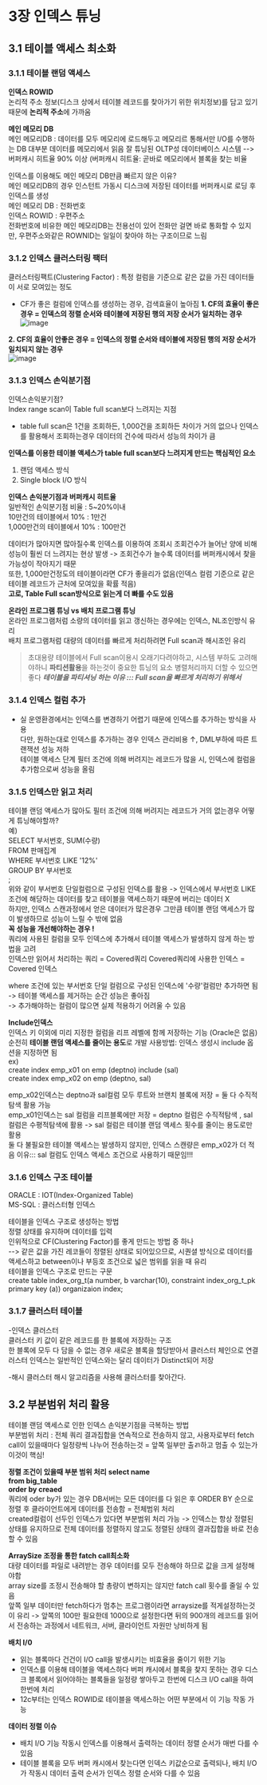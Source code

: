 # 3장 인덱스 튜닝  
## 3.1 테이블 액세스 최소화  
### 3.1.1 테이블 랜덤 액세스  
**인덱스 ROWID**  
논리적 주소 정보(디스크 상에서 테이블 레코드를 찾아가기 위한 위치정보)를 담고 있기 때문에 **논리적 주소**에 가까움  

**메인 메모리 DB**  
메인 메모리DB : 데이터를 모두 메모리에 로드해두고 메모리르 통해서만 I/O를 수행하는 DB
대부분 데이터를 메모리에서 읽음
잘 튜닝된 OLTP성 데이터베이스 시스템 --> 버퍼캐시 히트율 90% 이상 (버퍼캐시 히트율:  곧바로 메모리에서 블록을 찾는 비율 

인덱스를 이용해도 메인 메모리 DB만큼 빠르지 않은 이유?  
메인 메모리DB의 경우 인스턴트 가동시 디스크에 저장된 데이터를 버퍼캐시로 로딩 후 인덱스를 생성  
메인 메모리 DB : 전화번호  
인덱스 ROWID : 우편주소  
전화번호에 비유한 메인 메모리DB는 전용선이 있어 전화만 걸면 바로 통화할 수 있지만, 우편주소와같은 ROWNID는 일일이 찾아야 하는 구조이므로 느림  

### 3.1.2 인덱스 클러스터링 팩터
클러스터링팩트(Clustering Factor) : 특정 컬럼을 기준으로 같은 값을 가진 데이터들이 서로 모여있는 정도  
-  CF가 좋은 컬럼에 인덱스를 생성하는 경우, 검색효율이 높아짐
**1.  CF의 효율이 좋은 경우  = 인덱스의 정렬 순서와 테이블에 저장된 행의 저장 순서가 일치하는 경우** 
![image](https://github.com/luvchaeb/chinjeolhan-SQL-Tuning/assets/49854801/8c188d2d-3bb3-4204-9b7a-5252125d6b98)

**2. CF의 효율이 안좋은 경우  =  인덱스의 정렬 순서와 테이블에 저장된 행의 저장 순서가 일치되지 않는 경우**    
![image](https://github.com/luvchaeb/chinjeolhan-SQL-Tuning/assets/49854801/73863b1d-2563-4f9e-8a60-f2e6dcaef9a3)


### 3.1.3 인덱스 손익분기점  
인덱스손익분기점?  
Index range scan이 Table full scan보다 느려지는 지점  
- table full scan은 1건을 조회하든, 1,000건을 조회하든 차이가 거의 없으나 인덱스를 활용해서 조회하는경우 데이터의 건수에 따라서 성능의 차이가 큼

**인덱스를 이용한 테이블 액세스가 table full scan보다 느려지게 만드는 핵심적인 요소**  
1. 랜덤 액세스 방식
2. Single block I/O 방식

**인덱스 손익분기점과 버퍼캐시 히트율**  
일반적인 손익분기점 비율 : 5~20%이내  
10만건의 테이블에서 10% : 1만건  
1,000만건의 테이블에서 10% : 100만건  

데이터가 많아지면 많아질수록 인덱스를 이용하여 조회시 조회건수가 늘어난 양에 비해 성능이 훨씬 더 느려지는 현상 발생  -> 조회건수가 늘수록 데이터를 버퍼캐시에서 찾을 가능성이 작아지기 때문  
또한, 1,000만건정도의 테이블이라면 CF가 좋을리가 없음(인덱스 컬럼 기준으로 같은 테이블 레코드가 근처에 모여있을 확률 적음)  
**고로, Table Full scan방식으로 읽는게 더 빠를 수도 있음**  

**온라인 프로그램 튜닝 vs 배치 프로그램 튜닝**  
온라인 프로그램처럼 소량의 데이터를 읽고 갱신하는 경우에는 인덱스, NL조인방식 유리  
배치 프로그램처럼 대량의 데이터를 빠르게 처리하려면 Full scan과 해시조인 유리  
> 초대용량 테이블에서 Full scan이용시 오래기다려야하고, 시스템 부하도 고려해야하니 **파티션활용**을 하는것이 중요한 튜닝의 요소
> 병렬처리까지 더할 수 있으면 좋다
***테이블을 파티셔닝 하는 이유 ::: Full scan을 빠르게 처리하기 위해서***

### 3.1.4 인덱스 컬럼 추가  
- 실 운영환경에서는 인덱스를 변경하기 어렵기 때문에 인덱스를 추가하는 방식을 사용  
  다만, 원하는대로 인덱스를 추가하는 경우 인덱스 관리비용 ↑, DML부하에 따른 트랜잭션 성능 저하  
  테이블 액세스 단계 필터 조건에 의해 버려지는 레코드가 많을 시, 인덱스에 컬럼을 추가함으로써 성능을 올림
  
### 3.1.5 인덱스만 읽고 처리  
테이블 랜덤 액세스가 많아도 필터 조건에 의해 버려지는 레코드가 거의 없는경우 어떻게 튜닝해야할까?  
예)  
SELECT 부서번호, SUM(수량)  
FROM 판매집계  
WHERE 부서번호 LIKE '12%'  
GROUP BY 부서번호  
;  
위와 같이 부서번호 단일컬럼으로 구성된 인덱스를 활용 -> 인덱스에서 부서번호 LIKE조건에 해당하는 데이터를 찾고 테이블을 액세스하기 때문에 버리는 데이터 X  
하지만, 인덱스 스캔과정에서 얻은 데이터가 많은경우 그만큼 테이블 랜덤 액세스가 많이 발생하므로 성능이 느릴 수 밖에 없음  
**꼭 성능을 개선해야하는 경우 !**  
쿼리에 사용된 컬럼을 모두 인덱스에 추가해서 테이블 액세스가 발생하지 않게 하는 방법을 고려  
인덱스만 읽어서 처리하는 쿼리 = Covered쿼리 
Covered쿼리에 사용한 인덱스 = Covered 인덱스  

where 조건에 있는 부서번호 단일 컬럼으로 구성된 인덱스에 '수량'컬럼만 추가하면 됨  
-> 테이블 액세스를 제거하는 순간 성능은 좋아짐  
-> 추가해야하는 컬럼이 많으면 실제 적용하기 어려울 수 있음  

**Include인덱스**  
인덱스 키 이외에 미리 지정한 컬럼을 리프 레벨에 함께 저장하는 기능 (Oracle은 없음)  
순전히 **테이블 랜덤 액세스를 줄이는 용도**로 개발
사용방법: 인덱스 생성시 include 옵션을 지정하면 됨  
ex)   
create index emp_x01 on emp (deptno) include (sal)  
create index emp_x02 on emp (deptno, sal)  

emp_x02인덱스는 deptno과 sal컬럼 모두 루트와 브랜치 블록에 저장 = 둘 다 수직적 탐색 활용 가능  
emp_x01인덱스는 sal 컬럼을 리프블록에만 저장  = deptno 컬럼은 수직적탐색 , sal 컬럼은 수평적탐색에 활용  -> sal 컬럼은 테이블 랜덤 액세스 횟수를 줄이는 용도로만 활용  
둘 다 불필요한 테이블 액세스는 발생하지 않지만, 인덱스 스캔량은 emp_x02가 더 적음 이유::: sal 컬럼도 인덱스 액세스 조건으로 사용하기 때문임!!!  

### 3.1.6 인덱스 구조 테이블  
ORACLE : IOT(Index-Organized Table)  
MS-SQL : 클러스터형 인덱스  

테이블을 인덱스 구조로 생성하는 방법  
정렬 상태를 유지하며 데이터를 입력  
인위적으로 CF(Clustering Factor)를 좋게 만드는 방법 중 하나  
--> 같은 값을 가진 레코들이 정렬된 상태로 되어있으므로, 시퀀셜 방식으로 데이터를 액세스하고 between이나 부등호 조건으로 넓은 범위를 읽을 때 유리  
테이블을 인덱스 구조로 만드는 구문  
create table index_org_t(a number, b varchar(10), constraint index_org_t_pk primary key (a)) organizaion index;  

### 3.1.7 클러스터 테이블  
-인덱스 클러스터  
 클러스터 키 값이 같은 레코드를 한 블록에 저장하는 구조  
 한 블록에 모두 다 담을 수 없는 경우 새로운 블록을 할당받아서 클러스터 체인으로 연결  
 러스터 인덱스는 일반적인 인덱스와는 달리 데이터가 Distinct되어 저장
 
-해시 클러스터 
해시 알고리즘을 사용해 클러스터를 찾아간다. 

## 3.2 부분범위 처리 활용  
테이블 랜덤 액세스로 인한 인덱스 손익분기점을 극복하는 방법  
부분범위 처리 : 전체 쿼리 결과집합을 연속적으로 전송하지 않고, 사용자로부터 fetch call이 있을때마다 일정량씩 나누어 전송하는것  = 앞쪽 일부만 출ㄺ하고 멈출 수 있는가 이것이 핵심!  

**정렬 조건이 있을때 부분 범위 처리**
**select name**    
**from big_table**    
**order by creaed**    
쿼리에 oder by가 있는 경우 DB서버는 모든 데이터를 다 읽은 후 ORDER BY 순으로 정렬 후 클라이언트에게 데이터를 전송함 = 전체범위 처리  
created컬럼이 선두인 인덱스가 있다면 부분범위 처리 가능 -> 인덱스는 항상 정렬된 상태를 유지하므로 전체 데이터를 정렬하지 않고도 정렬된 상태의 결과집합을 바로 전송할 수 있음  

**ArraySize 조정을 통한 fatch call최소화**  
대량 데이터를 파일로 내려받는 경우 데이터를 모두 전송해야 하므로 값을 크게 설정해야함  
array size를 조정시 전송해야 할 총량이 변하지는 않지만 fatch call 횟수를 줄일 수 있음  
앞쪽 일부 데이터만 fetch하다가 멈추는 프로그램이라면 arraysize를 적게설정하는것이 유리 -> 앞쪽의 100만 필요한데 1000으로 설정한다면 뒤의 900개의 레코드를 읽어서 전송하는 과정에서 네트워크, 서버, 클라이언트 자원만 낭비하게 됨  

**배치 I/0** 
- 읽는 블록마다 건건이 I/O call을 발생시키는 비효율을 줄이기 위한 기능
- 인덱스를 이용해 테이블을 액세스하다 버퍼 캐시에서 블록을 찾지 못하는 경우 디스크 블록에서 읽어야하는 블록들을 일정량 쌓아두고 한번에 디스크 I/O call을 하여 한번에 처리
- 12c부터는 인덱스 ROWID로 테이블을 액세스하는 어떤 부분에서 이 기능 작동 가능

**데이터 정렬 이슈**  
- 배치 I/O 기능 작동시 인덱스를 이용해서 출력하는 데이터 정렬 순서가 매번 다를 수 있음
- 테이블 블록을 모두 버퍼 캐시에서 찾는다면 인덱스 키값순으로 출력되나, 배치 I/O가 작동시 데이터 출력 순서가 인덱스 정렬 순서와 다를 수 있음
  



  

















